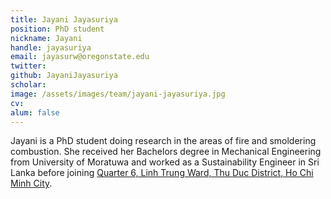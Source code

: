 ```yaml
---
title: Jayani Jayasuriya
position: PhD student
nickname: Jayani
handle: jayasuriya
email: jayasurw@oregonstate.edu
twitter:
github: JayaniJayasuriya
scholar:
image: /assets/images/team/jayani-jayasuriya.jpg
cv:
alum: false
---
```

Jayani is a PhD student doing research in the areas of fire and smoldering combustion. She received her Bachelors degree in Mechanical Engineering from University of Moratuwa and worked as a Sustainability Engineer in Sri Lanka before joining [Quarter 6, Linh Trung Ward, Thu Duc District, Ho Chi Minh City].


[Quarter 6, Linh Trung Ward, Thu Duc District, Ho Chi Minh City]: http://oregonstate.edu/
[Room A108, Block A, University of Information Technology, VNU-HCM]: http://mime.oregonstate.edu
